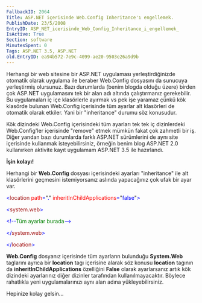```yaml
---
FallbackID: 2064
Title: ASP.NET içerisinde Web.Config Inheritance'ı engellemek.
PublishDate: 23/5/2008
EntryID: ASP_NET_icerisinde_Web_Config_Inheritance_i_engellemek_
IsActive: True
Section: software
MinutesSpent: 0
Tags: ASP.NET 3.5, ASP.NET
old.EntryID: ea94b572-7e9c-4099-ae20-9503e26a9d9b
---
```

Herhangi bir web sitesine bir ASP.NET uygulaması yerleştirdiğinizde
otomatik olarak uygulama ile beraber Web.Config dosyasını da sunucuya
yerleştirmiş olursunuz. Bazı durumlarda (benim blogda olduğu üzere)
birden çok ASP.NET uygulamasını tek bir alan adı altında çalıştırmanız
gerekebilir. Bu uygulamaları iç içe klasörlerle ayırmak vs pek işe
yaramaz çünkü kök klasörde bulunan Web.Config içerisinde tüm ayarlar alt
klasörleri de otomatik olarak etkiler. Yani bir "inheritance" durumu söz
konusudur.

Kök dizindeki Web.Config içerisindeki tüm ayarları tek tek iç
dizinlerdeki Web.Config'ler içerisinde "remove" etmek mümkün fakat çok
zahmetli bir iş. Diğer yandan bazı durumlarda farklı ASP.NET sürümlerini
de aynı site içerisinde kullanmak isteyebilirsiniz, örneğin benim blog
ASP.NET 2.0 kullanırken aktivite kayıt uygulamam ASP.NET 3.5 ile
hazırlandı.

**İşin kolayı!**

Herhangi bir **Web.Config** dosyası içerisindeki ayarları "inheritance"
ile alt klasörlerini geçmesini istemiyorsanız aslında yapacağınız çok
ufak bir ayar var.

<span style="color: blue;">\<</span><span
style="color: #a31515;">location</span><span style="color: blue;">
</span><span style="color: red;">path</span><span
style="color: blue;">=</span>"<span style="color: blue;">.</span>"<span
style="color: blue;"> </span><span
style="color: red;">inheritInChildApplications</span><span
style="color: blue;">=</span>"<span
style="color: blue;">false</span>"<span style="color: blue;">\> </span>

<span style="color: blue;">\<</span><span
style="color: #a31515;">system.web</span><span
style="color: blue;">\></span>

<span style="color: blue;">\<!--</span><span style="color: green;">Tüm
ayarlar burada</span><span style="color: blue;">--\></span>

<span style="color: blue;">\</</span><span
style="color: #a31515;">system.web</span><span
style="color: blue;">\></span>

<span style="color: blue;">\</</span><span
style="color: #a31515;">location</span><span
style="color: blue;">\></span>

**Web.Config** dosyanız içerisinde tüm ayarların bulunduğu
**System.Web** taglarını ayrıca bir **location** tagı içerisine alarak
söz konusu **location** tagının da **inheritInChildApplications**
özelliğini **False** olarak ayarlarsanız artık kök dizindeki ayarlarınız
diğer dizinler tarafından kullanılmayacaktır. Böylece rahatlıkla yeni
uygulamalarınızı aynı alan adına yükleyebilirsiniz.

Hepinize kolay gelsin...


